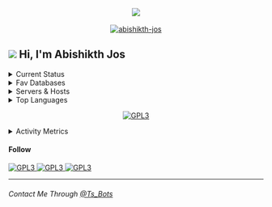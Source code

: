 [<p align="center"><img src="https://telegra.ph/file/e59cf7c2d8cea81680e46.jpg">](https://telegram.dog/Trackstudio)


<p align="center"> <a href="https://github.com/abishikth-jos"><img src="https://komarev.com/ghpvc/?username=abishikth-jos&label=Profile%20views&color=0e75b6&style=flat" alt="abishikth-jos" /></a> </p>


<h2 align="left"><img src="https://media.giphy.com/media/hvRJCLFzcasrR4ia7z/giphy.gif" width="25px"> Hi, I'm Abishikth Jos</h2>

<details>
 <summary>Current Status</summary>
 <p align="left"> <a href="https://github.com/abishikth-jos"><img src="https://github-readme-stats.vercel.app/api?username=abishikth-jos&show_icons=true&include_all_commits=true&theme=vue&cache_seconds=86400" alt="abishikth-jos" /></a> </p>
</details>


<details>
    <summary>Fav Databases</summary>
    <br/>
<p align="left"> 
   <a href="https://www.mongodb.com/" target="_blank"> <img src="https://raw.githubusercontent.com/devicons/devicon/master/icons/mongodb/mongodb-original-wordmark.svg" alt="mongodb" width="40" height="40"/> </a> 
   <a href="https://www.mysql.com/" target="_blank"> <img src="https://raw.githubusercontent.com/devicons/devicon/master/icons/mysql/mysql-original-wordmark.svg" alt="mysql" width="40" height="40"/> </a> 
   <a href="https://www.postgresql.org" target="_blank"> <img src="https://raw.githubusercontent.com/devicons/devicon/master/icons/postgresql/postgresql-original-wordmark.svg" alt="postgresql" width="40" height="40"/> </a> 
</p>
</details>


<details>
    <summary>Servers & Hosts</summary>
    <br/>
<p align="left"> 
   <a href="https://github.com/" target="_blank"> <img src="https://github.com/devicons/devicon/raw/master/icons/github/github-original-wordmark.svg" alt="github" width="40" height="40"/> </a>  
   <a href="https://heroku.com" target="_blank"> <img src="https://github.com/Thomas-George-T/Thomas-George-T/raw/master/assets/heroku.svg" alt="heroku" width="40" height="40"/> </a> 
</p>
</details>


<details>
    <summary>Top Languages</summary>
    <br/>

[![Top Langs](https://github-readme-stats.vercel.app/api/top-langs/?username=abishikth-jos&layout=compact)](https://github.com/abishikth-jos)

</details> 


<p align="center">
    <a href="https://t.me/Trackstudio">
        <img alt="GPL3" src ="https://raw.githubusercontent.com/mayankchaudhary26/Cool-Readme-ideas/master/data/octocat/daftpunktocat-guy.gif" width="300" height="300"/>
    </a>
</p>


<details>
  <summary>Activity Metrics</summary>
  <br/>
<p align="left"> <a href="https://github.com/abishikth-jos"><img src="https://metrics.lecoq.io/abishikth-jos?template=classic&base.header=0&base.metadata=0&isocalendar=1&languages=1&people=1&isocalendar.duration=half-year&languages.limit=8&languages.sections=most-used&languages.colors=github&languages.threshold=0%25&languages.indepth=false&languages.recent.load=300&languages.recent.days=14&people.limit=24&people.size=28&people.types=followers%2C%20following&people.identicons=false&people.shuffle=false&config.timezone=Asia%2FCalcutta" alt="abishikth-jos" /></a> </p>

</details>


#### Follow

<p align="left">
    <a href="https://t.me/Ts_Bots"><img alt="GPL3" src ="https://img.icons8.com/fluent/48/000000/telegram-app.png" /> </a>
    <a href="https://instagram.com/anylink_movies?igshid=YmMyMTA2M2Y="><img alt="GPL3" src ="https://img.icons8.com/fluent/48/000000/instagram-new.png"/> </a>
    <a href="https://t.me/Ts_bots/8"><img alt="GPL3" src ="https://telegra.ph/file/3625f317900c074861c9d.jpg" width="110" height="45" /> </a>
</p>


-----
###### <i>Contact Me Through [@Ts_Bots](https://telegram.me/Ts_bots)</i> 

